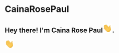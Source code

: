 # CainaRosePaul

<h2> Hey there! I'm Caina Rose Paul<img src="https://raw.githubusercontent.com/ABSphreak/ABSphreak/master/gifs/Hi.gif" width="30px">.</h2>
<picture>
 <source media="(prefers-color-scheme: dark)" srcset="https://raw.githubusercontent.com/ABSphreak/ABSphreak/master/gifs/Hi.gif" width="30px">
 <source media="(prefers-color-scheme: light)" srcset="https://raw.githubusercontent.com/ABSphreak/ABSphreak/master/gifs/Hi.gif" width="30px">
 <img alt="YOUR-ALT-TEXT" src="https://raw.githubusercontent.com/ABSphreak/ABSphreak/master/gifs/Hi.gif" width="30px">
</picture>
